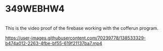 # 349WEBHW4
<br>
This is the video proof of the firebase working with the cofferun program.

https://user-images.githubusercontent.com/70239778/138533329-b474a012-2263-4fbe-bf55-619f21137ba7.mp4

